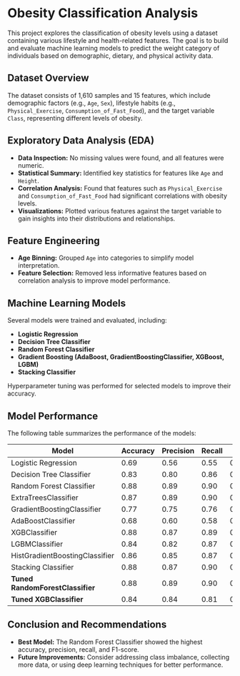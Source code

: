 # Obesity Classification Analysis

This project explores the classification of obesity levels using a dataset containing various lifestyle and health-related features. The goal is to build and evaluate machine learning models to predict the weight category of individuals based on demographic, dietary, and physical activity data.


## Dataset Overview
The dataset consists of 1,610 samples and 15 features, which include demographic factors (e.g., `Age`, `Sex`), lifestyle habits (e.g., `Physical_Exercise`, `Consumption_of_Fast_Food`), and the target variable `Class`, representing different levels of obesity.

## Exploratory Data Analysis (EDA)
- **Data Inspection:** No missing values were found, and all features were numeric.
- **Statistical Summary:** Identified key statistics for features like `Age` and `Height`.
- **Correlation Analysis:** Found that features such as `Physical_Exercise` and `Consumption_of_Fast_Food` had significant correlations with obesity levels.
- **Visualizations:** Plotted various features against the target variable to gain insights into their distributions and relationships.

## Feature Engineering
- **Age Binning:** Grouped `Age` into categories to simplify model interpretation.
- **Feature Selection:** Removed less informative features based on correlation analysis to improve model performance.

## Machine Learning Models
Several models were trained and evaluated, including:
- **Logistic Regression**
- **Decision Tree Classifier**
- **Random Forest Classifier**
- **Gradient Boosting (AdaBoost, GradientBoostingClassifier, XGBoost, LGBM)**
- **Stacking Classifier**

Hyperparameter tuning was performed for selected models to improve their accuracy.

## Model Performance
The following table summarizes the performance of the models:

| Model                                   | Accuracy | Precision | Recall  | F1      |
|-----------------------------------------|----------|-----------|---------|---------|
| Logistic Regression                     | 0.69     | 0.56      | 0.55    | 0.55    |
| Decision Tree Classifier                | 0.83     | 0.80      | 0.86    | 0.82    |
| Random Forest Classifier                | 0.88     | 0.89      | 0.90    | 0.90    |
| ExtraTreesClassifier                    | 0.87     | 0.89      | 0.90    | 0.89    |
| GradientBoostingClassifier              | 0.77     | 0.75      | 0.76    | 0.76    |
| AdaBoostClassifier                      | 0.68     | 0.60      | 0.58    | 0.59    |
| XGBClassifier                           | 0.88     | 0.87      | 0.89    | 0.88    |
| LGBMClassifier                          | 0.84     | 0.82      | 0.87    | 0.84    |
| HistGradientBoostingClassifier          | 0.86     | 0.85      | 0.87    | 0.86    |
| Stacking Classifier                     | 0.88     | 0.87      | 0.90    | 0.89    |
| **Tuned RandomForestClassifier**        | 0.88     | 0.89      | 0.90    | 0.90    |
| **Tuned XGBClassifier**                 | 0.84     | 0.84      | 0.81    | 0.82    |

## Conclusion and Recommendations
- **Best Model:** The Random Forest Classifier showed the highest accuracy, precision, recall, and F1-score.
- **Future Improvements:** Consider addressing class imbalance, collecting more data, or using deep learning techniques for better performance.


